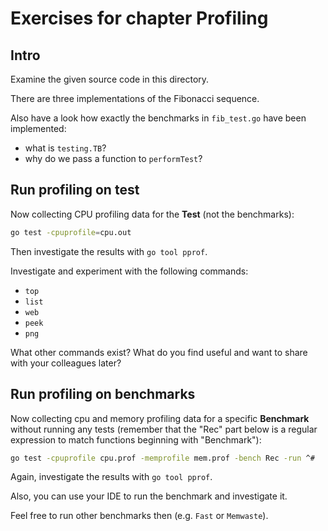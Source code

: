 # Exercises for chapter Profiling

## Intro 

Examine the given source code in this directory.

There are three implementations of the Fibonacci sequence.

Also have a look how exactly the benchmarks in `fib_test.go` have been implemented:

- what is `testing.TB`?
- why do we pass a function to `performTest`?

## Run profiling on test

Now collecting CPU profiling data for the **Test** (not the benchmarks):

```bash
go test -cpuprofile=cpu.out 
```

Then investigate the results with `go tool pprof`.

Investigate and experiment with the following commands:

- `top`
- `list`
- `web`
- `peek`
- `png`

What other commands exist? What do you find useful and want to share
with your colleagues later?

## Run profiling on benchmarks

Now collecting cpu and memory profiling data for a specific **Benchmark** 
without running any tests (remember that the "Rec" part below is a regular expression to
match functions beginning with "Benchmark"):

```bash
go test -cpuprofile cpu.prof -memprofile mem.prof -bench Rec -run ^#  
```

Again, investigate the results with `go tool pprof`. 

Also, you can use your IDE to run the benchmark and investigate it.

Feel free to run other benchmarks then (e.g. `Fast` or `Memwaste`).




